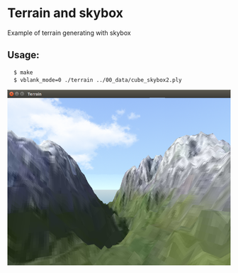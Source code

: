 # Terrain and skybox

Example of terrain generating with skybox 

## Usage:
```bash
  $ make
  $ vblank_mode=0 ./terrain ../00_data/cube_skybox2.ply
```

<div style="text-align: center;" markdown="1" />
<img src="screenshot.png" style="width: 600px;" />
</div>